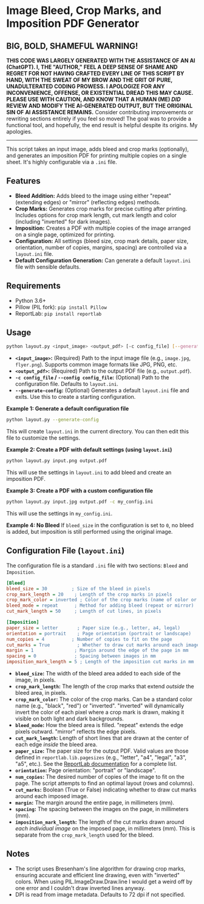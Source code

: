 
# Image Bleed, Crop Marks, and Imposition PDF Generator

## BIG, BOLD, SHAMEFUL WARNING!

**THIS CODE WAS LARGELY GENERATED WITH THE ASSISTANCE OF AN AI (ChatGPT). I, THE "AUTHOR," FEEL A DEEP SENSE OF SHAME AND REGRET FOR NOT HAVING CRAFTED EVERY LINE OF THIS SCRIPT BY HAND, WITH THE SWEAT OF MY BROW AND THE GRIT OF PURE, UNADULTERATED CODING PROWESS. I APOLOGIZE FOR ANY INCONVENIENCE, OFFENSE, OR EXISTENTIAL DREAD THIS MAY CAUSE.  PLEASE USE WITH CAUTION, AND KNOW THAT A HUMAN (ME) *DID* REVIEW AND MODIFY THE AI-GENERATED OUTPUT, BUT THE ORIGINAL SIN OF AI ASSISTANCE REMAINS.**  Consider contributing improvements or rewriting sections entirely if you feel so moved! The goal was to provide a functional tool, and hopefully, the end result is helpful despite its origins.  My apologies.

---

This script takes an input image, adds bleed and crop marks (optionally), and generates an imposition PDF for printing multiple copies on a single sheet. It's highly configurable via a `.ini` file.

## Features

*   **Bleed Addition:** Adds bleed to the image using either "repeat" (extending edges) or "mirror" (reflecting edges) methods.
*   **Crop Marks:** Generates crop marks for precise cutting after printing.  Includes options for crop mark length, cut mark length and color (including "inverted" for dark images).
*   **Imposition:** Creates a PDF with multiple copies of the image arranged on a single page, optimized for printing.
*   **Configuration:** All settings (bleed size, crop mark details, paper size, orientation, number of copies, margins, spacing) are controlled via a `layout.ini` file.
*   **Default Configuration Generation:** Can generate a default `layout.ini` file with sensible defaults.

## Requirements

*   Python 3.6+
*   Pillow (PIL fork): `pip install Pillow`
*   ReportLab: `pip install reportlab`

## Usage

```bash
python layout.py <input_image> <output_pdf> [-c config_file] [--generate-config]
```

*   **`<input_image>`:**  (Required) Path to the input image file (e.g., `image.jpg`, `flyer.png`).  Supports common image formats like JPG, PNG, etc.
*   **`<output_pdf>`:** (Required) Path to the output PDF file (e.g., `output.pdf`).
*   **`-c config_file` / `--config config_file`:** (Optional) Path to the configuration file. Defaults to `layout.ini`.
*   **`--generate-config`:** (Optional) Generates a default `layout.ini` file and exits.  Use this to create a starting configuration.

**Example 1:  Generate a default configuration file**

```bash
python layout.py --generate-config
```

This will create `layout.ini` in the current directory. You can then edit this file to customize the settings.

**Example 2:  Create a PDF with default settings (using `layout.ini`)**

```bash
python layout.py input.png output.pdf
```

This will use the settings in `layout.ini` to add bleed and create an imposition PDF.

**Example 3:  Create a PDF with a custom configuration file**

```bash
python layout.py input.jpg output.pdf -c my_config.ini
```

This will use the settings in `my_config.ini`.

**Example 4: No Bleed**
If `bleed_size` in the configuration is set to `0`, no bleed is added, but imposition is still performed using the original image.

## Configuration File (`layout.ini`)

The configuration file is a standard `.ini` file with two sections: `Bleed` and `Imposition`.

```ini
[Bleed]
bleed_size = 30         ; Size of the bleed in pixels
crop_mark_length = 20    ; Length of the crop marks in pixels
crop_mark_color = inverted ; Color of the crop marks (name of color or 'inverted')
bleed_mode = repeat      ; Method for adding bleed (repeat or mirror)
cut_mark_length = 50     ; Length of cut lines, in pixels

[Imposition]
paper_size = letter       ; Paper size (e.g., letter, a4, legal)
orientation = portrait    ; Page orientation (portrait or landscape)
num_copies = 4          ; Number of copies to fit on the page
cut_marks = True          ; Whether to draw cut marks around each image
margin = 1               ; Margin around the edge of the page in mm
spacing = 0              ; Spacing between images in mm
imposition_mark_length = 5 ; Length of the imposition cut marks in mm
```

*   **`bleed_size`:** The width of the bleed area added to each side of the image, in pixels.
*   **`crop_mark_length`:**  The length of the crop marks that extend *outside* the bleed area, in pixels.
*   **`crop_mark_color`:** The color of the crop marks.  Can be a standard color name (e.g., "black", "red") or "inverted".  "inverted" will dynamically invert the color of each pixel where a crop mark is drawn, making it visible on both light and dark backgrounds.
*   **`bleed_mode`:** How the bleed area is filled.  "repeat" extends the edge pixels outward.  "mirror" reflects the edge pixels.
*  **`cut_mark_length`:** Length of short lines that are drawn at the center of each edge *inside* the bleed area.
*   **`paper_size`:** The paper size for the output PDF.  Valid values are those defined in `reportlab.lib.pagesizes` (e.g., "letter", "a4", "legal", "a3", "a5", etc.).  See the [ReportLab documentation](https://hg.reportlab.com/hg-public/reportlab/file/tip/src/reportlab/lib/pagesizes.py) for a complete list.
*   **`orientation`:** Page orientation: "portrait" or "landscape".
*   **`num_copies`:** The desired number of copies of the image to fit on the page. The script attempts to find an optimal layout (rows and columns).
*   **`cut_marks`:**  Boolean (True or False) indicating whether to draw cut marks around each imposed image.
*   **`margin`:** The margin around the entire page, in millimeters (mm).
*   **`spacing`:** The spacing between the images on the page, in millimeters (mm).
*   **`imposition_mark_length`:** The length of the cut marks drawn around *each individual image* on the imposed page, in millimeters (mm). This is separate from the `crop_mark_length` used for the bleed.

## Notes

* The script uses Bresenham's line algorithm for drawing crop marks, ensuring accurate and efficient line drawing, even with "inverted" colors. When using PIL.ImageDraw.Draw.line I would get a weird off by one error and I couldn't draw inverted lines anyway.
* DPI is read from image metadata. Defaults to 72 dpi if not specified.

